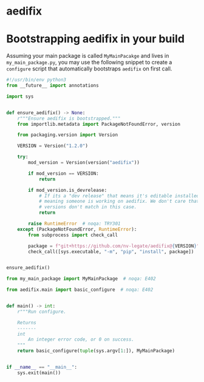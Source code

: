 # aedifix

# Bootstrapping aedifix in your build

Assuming your main package is called `MyMainPacakge` and lives in `my_main_package.py`,
you may use the following snippet to create a `configure` script that automatically
bootstraps `aedifix` on first call.

```python
#!/usr/bin/env python3
from __future__ import annotations

import sys


def ensure_aedifix() -> None:
    r"""Ensure aedifix is bootstrapped."""
    from importlib.metadata import PackageNotFoundError, version

    from packaging.version import Version

    VERSION = Version("1.2.0")

    try:
        mod_version = Version(version("aedifix"))

        if mod_version == VERSION:
            return

        if mod_version.is_devrelease:
            # If its a "dev release" that means it's editable installed,
            # meaning someone is working on aedifix. We don't care that the
            # versions don't match in this case.
            return

        raise RuntimeError  # noqa: TRY301
    except (PackageNotFoundError, RuntimeError):
        from subprocess import check_call

        package = f"git+https://github.com/nv-legate/aedifix@{VERSION}"
        check_call([sys.executable, "-m", "pip", "install", package])


ensure_aedifix()

from my_main_package import MyMainPackage  # noqa: E402

from aedifix.main import basic_configure  # noqa: E402


def main() -> int:
    r"""Run configure.

    Returns
    -------
    int
        An integer error code, or 0 on success.
    """
    return basic_configure(tuple(sys.argv[1:]), MyMainPackage)


if __name__ == "__main__":
    sys.exit(main())

```
